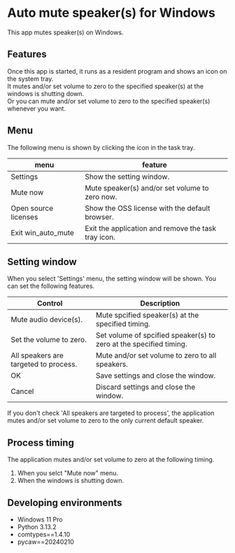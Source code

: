 # Auto mute speaker(s) for Windows

This app mutes speaker(s) on Windows.


## Features

Once this app is started, it runs as a resident program and shows an icon on the system tray.  
It mutes and/or set volume to zero to the specified speaker(s) at the windows is shutting down.  
Or you can mute and/or set volume to zero to the specified speaker(s) whenever you want.


## Menu

The following menu is shown by clicking the icon in the task tray.

| menu | feature |
|------|---------|
| Settings             | Show the setting window. |
| Mute now             | Mute speaker(s) and/or set volume to zero now. |
| Open source licenses | Show the OSS license with the default browser. |
| Exit win_auto_mute   | Exit the application and remove the task tray icon. |


## Setting window

When you select 'Settings' menu, the setting window will be shown. You can set the following features.

| Control | Description |
|---------|-------------|
| Mute audio device(s).                 | Mute spcified speaker(s) at the specified timing. |
| Set the volume to zero.               | Set volume of spcified speaker(s) to zero at the specified timing. |
| All speakers are targeted to process. | Mute and/or set volume to zero to all speakers. |
| OK                                    | Save settings and close the window. |
| Cancel                                | Discard settings and close the window.  |

If you don't check 'All speakers are targeted to process', the application mutes and/or set volume to zero to the only current default speaker.


## Process timing

The application mutes and/or set volume to zero at the following timing.

1. When you selct "Mute now" menu.
1. When the windows is shutting down.


## Developing environments

- Windows 11 Pro
- Python 3.13.2
- comtypes==1.4.10
- pycaw==20240210

